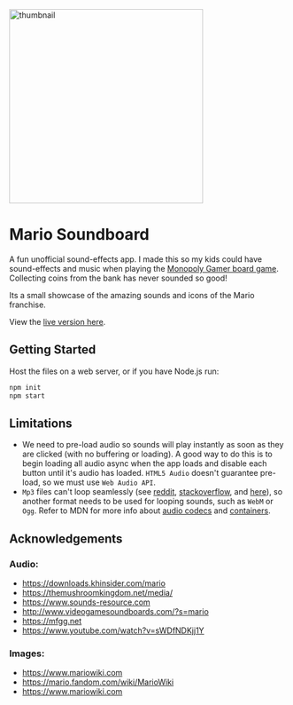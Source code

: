 <div>
  <img alt="thumbnail" src="https://crazytim.github.io/mario-soundboard/repo-thumbnail.jpg" width=350px />
  <br>
</div>

# Mario Soundboard

A fun unofficial sound-effects app. I made this so my kids could have sound-effects and music when playing the [Monopoly Gamer board game](https://boardgamegeek.com/boardgame/230408/monopoly-gamer). Collecting coins from the bank has never sounded so good!

Its a small showcase of the amazing sounds and icons of the Mario franchise.

View the [live version here](https://crazytim.github.io/mario-soundboard/).

## Getting Started

Host the files on a web server, or if you have Node.js run:

```sh
npm init
npm start
```

## Limitations

- We need to pre-load audio so sounds will play instantly as soon as they are clicked (with no buffering or loading). A good way to do this is to begin loading all audio async when the app loads and disable each button until it's audio has loaded. `HTML5 Audio` doesn't guarantee pre-load, so we must use `Web Audio API`.
- `Mp3` files can't loop seamlessly (see [reddit](https://www.reddit.com/r/html5/comments/2kd16q/seamless_looping_html5_audio/), [stackoverflow](https://stackoverflow.com/questions/7330023/gapless-looping-audio-html5), and [here](https://www.kevssite.com/seamless-audio-looping/)), so another format needs to be used for looping sounds, such as `WebM` or `Ogg`. Refer to MDN for more info about [audio codecs](https://developer.mozilla.org/en-US/docs/Web/Media/Formats/Audio_codecs) and [containers](https://developer.mozilla.org/en-US/docs/Web/Media/Formats/Containers).

## Acknowledgements

### Audio:
- https://downloads.khinsider.com/mario
- https://themushroomkingdom.net/media/
- https://www.sounds-resource.com
- http://www.videogamesoundboards.com/?s=mario
- https://mfgg.net
- https://www.youtube.com/watch?v=sWDfNDKjj1Y

### Images:
- https://www.mariowiki.com
- https://mario.fandom.com/wiki/MarioWiki
- https://www.mariowiki.com
